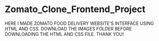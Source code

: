 # Zomato_Clone_Frontend_Project
HERE I MADE ZOMATO FOOD DELIVERY WEBSITE'S INTERFACE USING HTML AND CSS.
DOWNLOAD THE IMAGES FOLDER BEFORE DOWNLOADING THE HTML AND CSS FILE.
THANK YOU!
